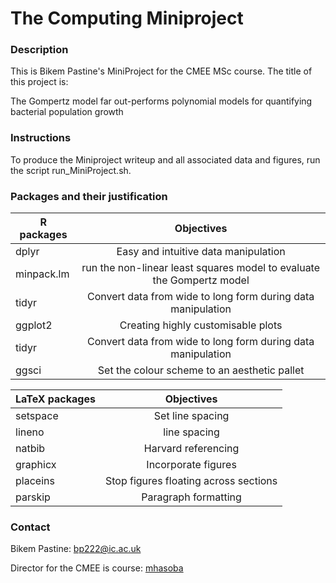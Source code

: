 # The  Computing Miniproject

### Description
This is Bikem Pastine's MiniProject for the CMEE MSc course. The title of this project is:

The Gompertz model far out-performs polynomial models for quantifying bacterial population growth 
### Instructions
To produce the Miniproject writeup and all associated data and figures, run the script run_MiniProject.sh.

### Packages and their justification
| R packages  |      Objectives      |
|----------|:-------------:|
| dplyr |  Easy and intuitive data manipulation |
| minpack.lm |   run the non-linear least squares model to evaluate the Gompertz model    |
| tidyr |   Convert data from wide to long form during data manipulation    |  
| ggplot2 |   Creating highly customisable plots    |  
| tidyr |   Convert data from wide to long form during data manipulation    |  
| ggsci |   Set the colour scheme to an aesthetic pallet    |  

| LaTeX packages  |      Objectives      |
|----------|:-------------:|
| setspace |  Set line spacing |
| lineno |   line spacing    |
| natbib |   Harvard referencing    |  
| graphicx |   Incorporate figures   |  
| placeins |   Stop figures floating across sections    |  
| parskip |   Paragraph formatting    |  


### Contact
Bikem Pastine: bp222@ic.ac.uk

Director for the CMEE is course: [mhasoba](https://github.com/mhasoba/TheMulQuaBio)
